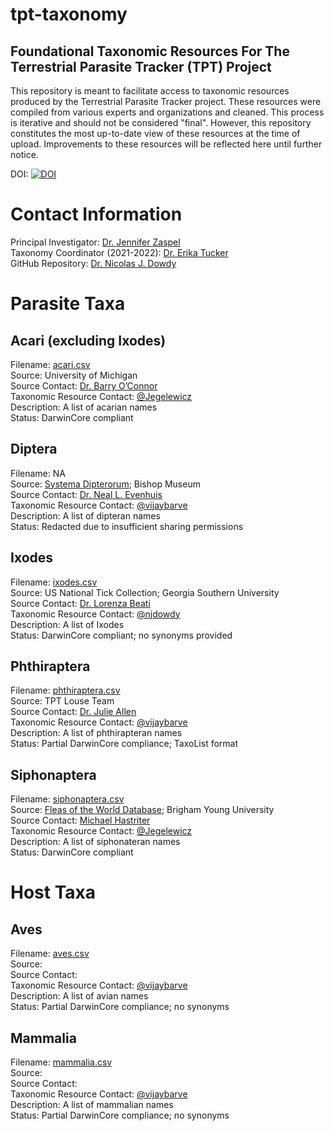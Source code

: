 # tpt-taxonomy
## Foundational Taxonomic Resources For The Terrestrial Parasite Tracker (TPT) Project

This repository is meant to facilitate access to taxonomic resources produced by the Terrestrial Parasite Tracker project. These resources were compiled from various experts and organizations and cleaned. This process is iterative and should not be considered "final". However, this repository constitutes the most up-to-date view of these resources at the time of upload. Improvements to these resources will be reflected here until further notice.

DOI: [![DOI](https://zenodo.org/badge/414722624.svg)](https://zenodo.org/badge/latestdoi/414722624)

# Contact Information
Principal Investigator: <a href="mailto: zaspelj@mpm.edu" target="_blank">Dr. Jennifer Zaspel</a><br />
Taxonomy Coordinator (2021-2022): <a href="mailto: emtuckerlab@gmail.com" target="_blank">Dr. Erika Tucker</a><br />
GitHub Repository: <a href="https://github.com/njdowdy" target="_blank">Dr. Nicolas J. Dowdy</a><br />

# Parasite Taxa

## Acari (excluding Ixodes)
Filename: <a href="./acari.csv" target="_blank">acari.csv</a><br />
Source: University of Michigan<br />
Source Contact: <a href="https://webapps.lsa.umich.edu/ummz/insects/personnel/personnelDetail.asp?ID=21" target="_blank">Dr. Barry O’Connor</a><br />
Taxonomic Resource Contact: <a href="https://github.com/Jegelewicz" target="_blank">@Jegelewicz</a><br />
Description: A list of acarian names<br />
Status: DarwinCore compliant<br />

## Diptera
Filename: NA<br />
Source: <a href="http://www.diptera.org/" target="_blank">Systema Dipterorum</a>; Bishop Museum<br />
Source Contact: <a href="http://hbs.bishopmuseum.org/staff/evenhuis.html" target="_blank">Dr. Neal L. Evenhuis</a><br />
Taxonomic Resource Contact: <a href="https://github.com/vijaybarve" target="_blank">@vijaybarve</a><br />
Description: A list of dipteran names<br />
Status: Redacted due to insufficient sharing permissions<br />

## Ixodes
Filename: <a href="./ixodes.csv" target="_blank">ixodes.csv</a><br />
Source: US National Tick Collection; Georgia Southern University<br />
Source Contact: <a href="http://lorenzabeati.klacto.net/" target="_blank">Dr. Lorenza Beati</a><br />
Taxonomic Resource Contact: <a href="https://github.com/njdowdy" target="_blank">@njdowdy</a><br />
Description: A list of Ixodes<br />
Status: DarwinCore compliant; no synonyms provided<br />

## Phthiraptera
Filename: <a href="./phthiraptera.csv" target="_blank">phthiraptera.csv</a><br />
Source: TPT Louse Team<br />
Source Contact: <a href="https://www.unr.edu/biology/faculty/julie-allen" target="_blank">Dr. Julie Allen</a><br />
Taxonomic Resource Contact: <a href="https://github.com/vijaybarve" target="_blank">@vijaybarve</a><br />
Description: A list of phthirapteran names<br />
Status: Partial DarwinCore compliance; TaxoList format<br />

## Siphonaptera
Filename: <a href="./siphonaptera.csv" target="_blank">siphonaptera.csv</a><br />
Source: <a href="https://biology.byu.edu/fleas-of-the-world" target="_blank">Fleas of the World Database</a>; Brigham Young University<br />
Source Contact: <a href="https://mlbean.byu.edu/curators-and-collection-managers" target="_blank">Michael Hastriter</a><br />
Taxonomic Resource Contact: <a href="https://github.com/Jegelewicz" target="_blank">@Jegelewicz</a><br />
Description: A list of siphonateran names<br />
Status: DarwinCore compliant<br />

# Host Taxa

## Aves
Filename: <a href="./aves.csv" target="_blank">aves.csv</a><br />
Source:<br />
Source Contact:<br />
Taxonomic Resource Contact: <a href="https://github.com/vijaybarve" target="_blank">@vijaybarve</a><br />
Description: A list of avian names<br />
Status: Partial DarwinCore compliance; no synonyms<br />

## Mammalia
Filename: <a href="./mammalia.csv" target="_blank">mammalia.csv</a><br />
Source:<br />
Source Contact:<br />
Taxonomic Resource Contact: <a href="https://github.com/vijaybarve" target="_blank">@vijaybarve</a><br />
Description: A list of mammalian names<br />
Status: Partial DarwinCore compliance; no synonyms<br />
